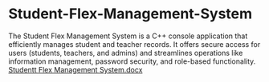 # Student-Flex-Management-System
The Student Flex Management System is a C++ console application that efficiently manages student and teacher records. It offers secure access for users (students, teachers, and admins) and streamlines operations like information management, password security, and role-based functionality.
[Studentt Flex Management System.docx](https://github.com/user-attachments/files/19930529/Studentt.Flex.Management.System.docx)
